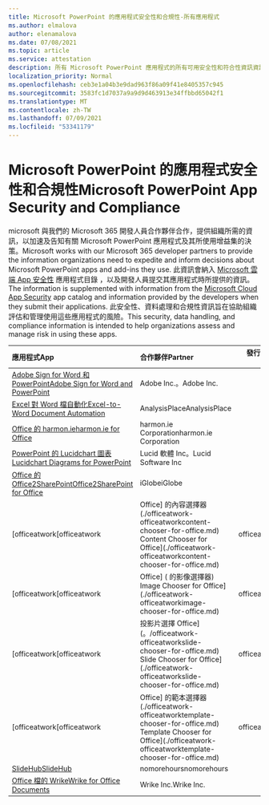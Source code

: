 ```yaml
---
title: Microsoft PowerPoint 的應用程式安全性和合規性-所有應用程式
ms.author: elmalova
author: elenamalova
ms.date: 07/08/2021
ms.topic: article
ms.service: attestation
description: 所有 Microsoft PowerPoint 應用程式的所有可用安全性和符合性資訊資訊。
localization_priority: Normal
ms.openlocfilehash: ceb3e1a04b3e9dad963f86a09f41e8405357c945
ms.sourcegitcommit: 3583fc1d7037a9a9d9d463913e34ffbbd65042f1
ms.translationtype: MT
ms.contentlocale: zh-TW
ms.lasthandoff: 07/09/2021
ms.locfileid: "53341179"
---
```

# <a name="microsoft-powerpoint-app-security-and-compliance"></a><span data-ttu-id="dc135-103">Microsoft PowerPoint 的應用程式安全性和合規性</span><span class="sxs-lookup"><span data-stu-id="dc135-103">Microsoft PowerPoint App Security and Compliance</span></span>

<span data-ttu-id="dc135-104">microsoft 與我們的 Microsoft 365 開發人員合作夥伴合作，提供組織所需的資訊，以加速及告知有關 Microsoft PowerPoint 應用程式及其所使用增益集的決策。</span><span class="sxs-lookup"><span data-stu-id="dc135-104">Microsoft works with our Microsoft 365 developer partners to provide the information organizations need to expedite and inform decisions about Microsoft PowerPoint apps and add-ins they use.</span></span> <span data-ttu-id="dc135-105">此資訊會納入 [Microsoft 雲端 App 安全性](https://www.microsoft.com/en-us/enterprise-mobility-security/cloud-app-security) 應用程式目錄 ，以及開發人員提交其應用程式時所提供的資訊。</span><span class="sxs-lookup"><span data-stu-id="dc135-105">The information is supplemented with information from the [Microsoft Cloud App Security](https://www.microsoft.com/en-us/enterprise-mobility-security/cloud-app-security) app catalog and information provided by the developers when they submit their applications.</span></span> <span data-ttu-id="dc135-106">此安全性、資料處理和合規性資訊旨在協助組織評估和管理使用這些應用程式的風險。</span><span class="sxs-lookup"><span data-stu-id="dc135-106">This security, data handling, and compliance information is intended to help organizations assess and manage risk in using these apps.</span></span>

| <span data-ttu-id="dc135-107">**應用程式**</span><span class="sxs-lookup"><span data-stu-id="dc135-107">**App**</span></span> | <span data-ttu-id="dc135-108">**合作夥伴**</span><span class="sxs-lookup"><span data-stu-id="dc135-108">**Partner**</span></span> | <span data-ttu-id="dc135-109">**發行者證明**</span><span class="sxs-lookup"><span data-stu-id="dc135-109">**Publisher Attested**</span></span> | <span data-ttu-id="dc135-110">**認證**</span><span class="sxs-lookup"><span data-stu-id="dc135-110">**Certified**</span></span> |
|:--------|:------------|:----------------------:|:-------------:|
| [<span data-ttu-id="dc135-111">Adobe Sign for Word 和 PowerPoint</span><span class="sxs-lookup"><span data-stu-id="dc135-111">Adobe Sign for Word and PowerPoint</span></span>](./adobe-inc-sign-for-word-and-powerpoint.md) | <span data-ttu-id="dc135-112">Adobe Inc.。</span><span class="sxs-lookup"><span data-stu-id="dc135-112">Adobe Inc.</span></span> | <span data-ttu-id="dc135-113">**✓**</span><span class="sxs-lookup"><span data-stu-id="dc135-113">**✓**</span></span> | <img alt="Certified application badge" src="../media/certified-badge.png" height="25" width="25" /> |
| [<span data-ttu-id="dc135-114">Excel 對 Word 檔自動化</span><span class="sxs-lookup"><span data-stu-id="dc135-114">Excel-to-Word Document Automation</span></span>](./analysisplace-excel-to-word-document-automation.md) | <span data-ttu-id="dc135-115">AnalysisPlace</span><span class="sxs-lookup"><span data-stu-id="dc135-115">AnalysisPlace</span></span> | <span data-ttu-id="dc135-116">**✓**</span><span class="sxs-lookup"><span data-stu-id="dc135-116">**✓**</span></span> |  |
| [<span data-ttu-id="dc135-117">Office 的 harmon.ie</span><span class="sxs-lookup"><span data-stu-id="dc135-117">harmon.ie for Office</span></span>](./harmonie-corporation-for-office.md) | <span data-ttu-id="dc135-118">harmon.ie Corporation</span><span class="sxs-lookup"><span data-stu-id="dc135-118">harmon.ie Corporation</span></span> | <span data-ttu-id="dc135-119">**✓**</span><span class="sxs-lookup"><span data-stu-id="dc135-119">**✓**</span></span> |  |
| [<span data-ttu-id="dc135-120">PowerPoint 的 Lucidchart 圖表</span><span class="sxs-lookup"><span data-stu-id="dc135-120">Lucidchart Diagrams for PowerPoint</span></span>](./lucid-software-inc-lucidchart-diagrams-for-powerpoint.md) | <span data-ttu-id="dc135-121">Lucid 軟體 Inc。</span><span class="sxs-lookup"><span data-stu-id="dc135-121">Lucid Software Inc</span></span> | <span data-ttu-id="dc135-122">**✓**</span><span class="sxs-lookup"><span data-stu-id="dc135-122">**✓**</span></span> |  |
| [<span data-ttu-id="dc135-123">Office 的 Office2SharePoint</span><span class="sxs-lookup"><span data-stu-id="dc135-123">Office2SharePoint for Office</span></span>](./iglobe-office2sharepoint-for-office.md) | <span data-ttu-id="dc135-124">iGlobe</span><span class="sxs-lookup"><span data-stu-id="dc135-124">iGlobe</span></span> | <span data-ttu-id="dc135-125">**✓**</span><span class="sxs-lookup"><span data-stu-id="dc135-125">**✓**</span></span> | <img alt="Certified application badge" src="../media/certified-badge.png" height="25" width="25" /> |
| <span data-ttu-id="dc135-126">[officeatwork</span><span class="sxs-lookup"><span data-stu-id="dc135-126">[officeatwork</span></span> | <span data-ttu-id="dc135-127">Office] 的內容選擇器 (./officeatwork-officeatworkcontent-chooser-for-office.md) </span><span class="sxs-lookup"><span data-stu-id="dc135-127">Content Chooser for Office](./officeatwork-officeatworkcontent-chooser-for-office.md)</span></span> | <span data-ttu-id="dc135-128">officeatwork</span><span class="sxs-lookup"><span data-stu-id="dc135-128">officeatwork</span></span> | <span data-ttu-id="dc135-129">**✓**</span><span class="sxs-lookup"><span data-stu-id="dc135-129">**✓**</span></span> | <img alt="Certified application badge" src="../media/certified-badge.png" height="25" width="25" /> |
| <span data-ttu-id="dc135-130">[officeatwork</span><span class="sxs-lookup"><span data-stu-id="dc135-130">[officeatwork</span></span> | <span data-ttu-id="dc135-131">Office] ( 的影像選擇器) </span><span class="sxs-lookup"><span data-stu-id="dc135-131">Image Chooser for Office](./officeatwork-officeatworkimage-chooser-for-office.md)</span></span> | <span data-ttu-id="dc135-132">officeatwork</span><span class="sxs-lookup"><span data-stu-id="dc135-132">officeatwork</span></span> | <span data-ttu-id="dc135-133">**✓**</span><span class="sxs-lookup"><span data-stu-id="dc135-133">**✓**</span></span> |  |
| <span data-ttu-id="dc135-134">[officeatwork</span><span class="sxs-lookup"><span data-stu-id="dc135-134">[officeatwork</span></span> | <span data-ttu-id="dc135-135">投影片選擇 Office] (。/officeatwork-officeatworkslide-chooser-for-office.md) </span><span class="sxs-lookup"><span data-stu-id="dc135-135">Slide Chooser for Office](./officeatwork-officeatworkslide-chooser-for-office.md)</span></span> | <span data-ttu-id="dc135-136">officeatwork</span><span class="sxs-lookup"><span data-stu-id="dc135-136">officeatwork</span></span> | <span data-ttu-id="dc135-137">**✓**</span><span class="sxs-lookup"><span data-stu-id="dc135-137">**✓**</span></span> |  |
| <span data-ttu-id="dc135-138">[officeatwork</span><span class="sxs-lookup"><span data-stu-id="dc135-138">[officeatwork</span></span> | <span data-ttu-id="dc135-139">Office] 的範本選擇器 (./officeatwork-officeatworktemplate-chooser-for-office.md) </span><span class="sxs-lookup"><span data-stu-id="dc135-139">Template Chooser for Office](./officeatwork-officeatworktemplate-chooser-for-office.md)</span></span> | <span data-ttu-id="dc135-140">officeatwork</span><span class="sxs-lookup"><span data-stu-id="dc135-140">officeatwork</span></span> | <span data-ttu-id="dc135-141">**✓**</span><span class="sxs-lookup"><span data-stu-id="dc135-141">**✓**</span></span> | <img alt="Certified application badge" src="../media/certified-badge.png" height="25" width="25" /> |
| [<span data-ttu-id="dc135-142">SlideHub</span><span class="sxs-lookup"><span data-stu-id="dc135-142">SlideHub</span></span>](./nomorehours-slidehub.md) | <span data-ttu-id="dc135-143">nomorehours</span><span class="sxs-lookup"><span data-stu-id="dc135-143">nomorehours</span></span> | <span data-ttu-id="dc135-144">**✓**</span><span class="sxs-lookup"><span data-stu-id="dc135-144">**✓**</span></span> |  |
| [<span data-ttu-id="dc135-145">Office 檔的 Wrike</span><span class="sxs-lookup"><span data-stu-id="dc135-145">Wrike for Office Documents</span></span>](./wrike-inc-for-office-documents.md) | <span data-ttu-id="dc135-146">Wrike Inc.</span><span class="sxs-lookup"><span data-stu-id="dc135-146">Wrike Inc.</span></span> | <span data-ttu-id="dc135-147">**✓**</span><span class="sxs-lookup"><span data-stu-id="dc135-147">**✓**</span></span> | <img alt="Certified application badge" src="../media/certified-badge.png" height="25" width="25" /> |
